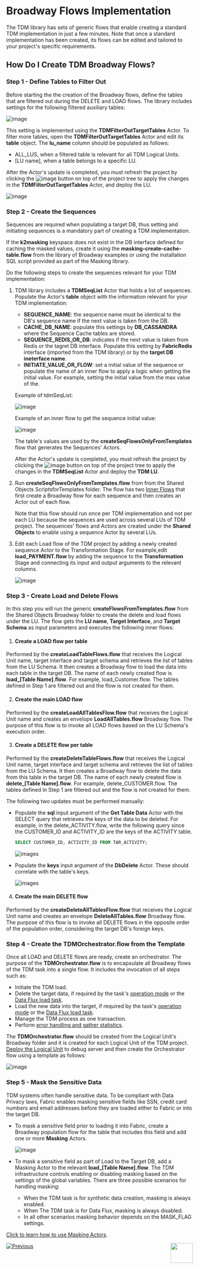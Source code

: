 # Broadway Flows Implementation

The TDM library has sets of generic flows that enable creating a standard TDM implementation in just a few minutes. Note that once a standard implementation has been created, its flows can be edited and tailored to your project's specific requirements.

## How Do I Create TDM Broadway Flows?

### Step 1 - Define Tables to Filter Out

Before starting the the creation of the Broadway flows, define the tables that are filtered out during the DELETE and LOAD flows. The library includes settings for the following filtered auxiliary tables:

![image](images/11_tdm_impl_actor_1.PNG)

This setting is implemented using the **TDMFilterOutTargetTables** Actor. To filter more tables, open the **TDMFilterOutTargetTables** Actor and edit its **table** object. The **lu_name** column should be populated as follows:

* ALL_LUS, when a filtered table is relevant for all TDM Logical Units.
* [LU name], when a table belongs to a specific LU.

After the Actor's update is completed, you must refresh the project by clicking the ![image](images/11_tdm_refresh.PNG) button on top of the project tree to apply the changes in the **TDMFilterOutTargetTables** Actor, and deploy the LU.

![image](images/11_tdm_impl_actor_2.PNG)



### Step 2 - Create the Sequences

Sequences are required when populating a target DB, thus setting and initiating sequences is a mandatory part of creating a TDM implementation. 

If the **k2masking** keyspace does not exist in the DB interface defined for caching the masked values, create it using the **masking-create-cache-table.flow** from the library of Broadway examples or using the installation SQL script provided as part of the Masking library. 

Do the following steps to create the sequences relevant for your TDM implementation:

1. TDM library includes a **TDMSeqList** Actor that holds a list of sequences. Populate the Actor's  **table** object with the information relevant for your TDM implementation:
   - **SEQUENCE_NAME**: the sequence name must be identical to the DB's sequence name if the next value is taken from the DB.
   - **CACHE_DB_NAME**: populate this settings by **DB_CASSANDRA** where the Sequence Cache tables are stored.
   - **SEQUENCE_REDIS_OR_DB**: indicates if the next value is taken from Redis or the tagret DB interface. Populate this setting  by **FabricRedis** interface (imported from the TDM library) or by the **target DB ineterface name**.
   - **INITIATE_VALUE_OR_FLOW**: set a initial value of the sequence or populate the name of an inner flow to apply a logic when getting the initial value. For example, setting the initial value from the max value of the.

   Example of tdmSeqList:

   ![image](images/tdmSeqListExample.png)

   Example of an inner flow to get the sequence initial value:
   
   ![image](images/CustomerIdInitFlow.png)
   
   The table's values are used by the **createSeqFlowsOnlyFromTemplates** flow that generates the Sequences' Actors. 

   After the Actor's update is completed, you must refresh the project by clicking the ![image](images/11_tdm_refresh.PNG) button on top of the project tree to apply the changes in the **TDMSeqList** Actor and deploy the **TDM LU**.

2. Run **createSeqFlowsOnlyFromTemplates.flow** from from the Shared Objects ScriptsforTemplates folder. The flow has two [Inner Flows](/articles/19_Broadway/22_broadway_flow_inner_flows.md) that first create a Broadway flow for each sequence and then creates an Actor out of each flow.

   Note that this flow should run once per TDM implementation and not per each LU because the sequences are used across several LUs of TDM project.
   The sequences' flows and Actors are created under the **Shared Objects** to enable using a sequence Actor by several LUs.

3. Edit each Load flow of the TDM project by adding a newly created sequence Actor to the Transformation Stage. For example,edit **load_PAYMENT.flow** by adding the sequence to the **Transformation** Stage and connecting its input and output arguments to the relevant columns. 

   ![image](images/11_tdm_impl_04.PNG)

### Step 3 - Create Load and Delete Flows

In this step you will run the generic **createFlowsFromTemplates.flow** from the Shared Objects Broadway folder to create the delete and load flows under the LU. The flow gets the **LU name**, **Target Interface**, and **Target Schema** as input parameters and executes the following inner flows:

1. #### Create a LOAD flow per table

Performed by the **createLoadTableFlows.flow** that receives the Logical Unit name, target interface and target schema and retrieves the list of tables from the LU Schema. It then creates a Broadway flow to load the data into each table in the target DB. The name of each newly created flow is **load_[Table Name].flow**. For example, load_Customer.flow. The tables defined in Step 1 are filtered out and the flow is not created for them. 

2. #### Create the main LOAD flow

Performed by the **createLoadAllTablesFlow.flow** that receives the Logical Unit name and creates an envelope **LoadAllTables.flow** Broadway flow. The purpose of this flow is to invoke all LOAD flows based on the LU Schema's execution order.

3. #### Create a DELETE flow per table

Performed by the **createDeleteTableFlows.flow** that receives the Logical Unit name, target interface and target schema and retrieves the list of tables from the LU Schema. It then creates a Broadway flow to delete the data from this table in the target DB. The name of each newly created flow is **delete_[Table Name].flow**. For example, delete_CUSTOMER.flow. The tables defined in Step 1 are filtered out and the flow is not created for them. 

The following two updates must be performed manually:

* Populate the **sql** input argument of the **Get Table Data** Actor with the SELECT query that retrieves the keys of the data to be deleted. For example, in the delete_ACTIVITY.flow, write the following query since the CUSTOMER_ID and ACTIVITY_ID are the keys of the ACTIVITY table.

  ~~~sql
  SELECT CUSTOMER_ID, ACTIVITY_ID FROM TAR_ACTIVITY;
  ~~~

  ![images](images/11_tdm_impl_delete1.PNG)

* Populate the **keys** input argument of the **DbDelete** Actor. These should correlate with the table's keys.

  ![images](images/11_tdm_impl_delete2.PNG)


4. #### Create the main DELETE flow

Performed by the **createDeleteAllTablesFlow.flow** that receives the Logical Unit name and creates an envelope **DeleteAllTables.flow** Broadway flow. The purpose of this flow is to invoke all DELETE flows in the opposite order of the population order, considering the target DB's foreign keys. 


### Step 4 - Create the TDMOrchestrator.flow from the Template

Once all LOAD and DELETE flows are ready, create an orchestrator. The purpose of the **TDMOrchestrator.flow** is to encapsulate all Broadway flows of the TDM task into a single flow. It includes the invocation of all steps such as:

* Initiate the TDM load.
* Delete the target data, if required by the task's [operation mode](/articles/TDM/tdm_gui/19_load_task_request_parameters_regular_mode.md#operation-mode) or the [Data Flux load task](/articles/TDM/tdm_gui/20_load_task_dataflux_mode.md[).
* Load the new data into the target, if required by the task's [operation mode](/articles/TDM/tdm_gui/19_load_task_request_parameters_regular_mode.md#operation-mode) or the [Data Flux load task](/articles/TDM/tdm_gui/20_load_task_dataflux_mode.md). 
* Manage the TDM process as one transaction.
* Perform [error handling and gather statistics](12_tdm_error_handling_and_statistics.md). 

The **TDMOrchestrator.flow** should be created from the Logical Unit's Broadway folder and it is created for each Logical Unit of the TDM project. [Deploy the Logical Unit](/articles/16_deploy_fabric/01_deploy_Fabric_project.md) to debug server and then create the Orchestrator flow using a template as follows:

![image](images/11_tdm_impl_02.PNG)

### Step 5 - Mask the Sensitive Data

TDM systems often handle sensitive data. To be compliant with Data Privacy laws, Fabric enables masking sensitive fields like SSN, credit card numbers and email addresses before they are loaded either to Fabric or into the target DB.

* To mask a sensitive field prior to loading it into Fabric, create a Broadway population flow for the table that includes this field and add one or more **Masking** Actors. 

  ![image](images/11_tdm_impl_05.PNG)

* To mask a sensitive field as part of Load to the Target DB, add a Masking Actor to the relevant **load_[Table Name].flow**. The TDM infrastructure controls enabling or disabling masking based on the settings of the global variables. There are three possible scenarios for handling masking:

  * When the TDM task is for synthetic data creation, masking is always enabled.
  * When The TDM task is for Data Flux, masking is always disabled.
  * In all other scenarios masking behavior depends on the MASK_FLAG settings.

[Click to learn how to use Masking Actors](/articles/19_Broadway/actors/07_masking_and_sequence_actors.md#).



[![Previous](/articles/images/Previous.png)](10_tdm_generic_broadway_flows.md)[<img align="right" width="60" height="54" src="/articles/images/Next.png">](12_tdm_error_handling_and_statistics.md)



